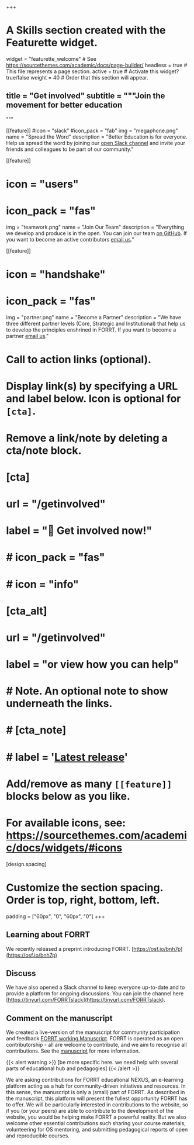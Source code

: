+++
# A Skills section created with the Featurette widget.
widget = "featurette_welcome"  # See https://sourcethemes.com/academic/docs/page-builder/
headless = true  # This file represents a page section.
active = true  # Activate this widget? true/false
weight = 40  # Order that this section will appear.

title = "Get involved"
subtitle = """**Join the movement for better education**
---
"""


[[feature]]
  #icon = "slack"
  #icon_pack = "fab"
  img = "megaphone.png"
  name = "Spread the Word"
  description = "Better Education is for everyone. Help us spread the word by joining our [open Slack channel](https://join.slack.com/t/forrt/shared_invite/enQtODMwODI0OTk4ODgzLTM0ZTQ3NDk5MzA1ZjBmNWJjYTVlN2Y2YTk0ZTJhYTY5NDliMDYzMjg2MWE0ZDRhOTY0ZDY3OTRlNDA4ODQ3NjQ) and invite your friends and colleagues to be part of our community."
  
[[feature]]
#  icon = "users"
#  icon_pack = "fas"
  img = "teamwork.png"
  name = "Join Our Team"
  description = "Everything we develop and produce is in the open. You can join our team [on GitHub](https://github.com/flavioazevedo/FORRT). If you want to become an active contributors [email us](mailto:FORRTproject@gmail.com)."  
  
[[feature]]
  # icon = "handshake"
  # icon_pack = "fas"
  img = "partner.png"
  name = "Become a Partner"
  description = "We have three different partner levels (Core, Strategic and Institutional) that help us to develop the principles enshrined in FORRT. If you want to become a partner [email us](mailto:FORRTproject@gmail.com)."

# Call to action links (optional).
#   Display link(s) by specifying a URL and label below. Icon is optional for `[cta]`.
#   Remove a link/note by deleting a cta/note block.
#  [cta]
#    url = "/getinvolved"
#    label = ":rocket: Get involved now!"
#    # icon_pack = "fas"
#    # icon = "info"
#   
#  [cta_alt]
#   url = "/getinvolved"
#   label = "or view how you can help"
# 
# # Note. An optional note to show underneath the links.
# # [cta_note]
# #   label = '<a class="js-github-release" href="https://sourcethemes.com/academic/updates" data-repo="gcushen/hugo-academic">Latest release<!-- V --></a>'

# Add/remove as many `[[feature]]` blocks below as you like.
# 
# For available icons, see: https://sourcethemes.com/academic/docs/widgets/#icons


[design.spacing]
  # Customize the section spacing. Order is top, right, bottom, left.
  padding = ["60px", "0", "60px", "0"]
+++

## Learning about FORRT

We recently released a preprint introducing FORRT. [https://osf.io/bnh7p](https://osf.io/bnh7p)

## Discuss

We have also opened a Slack channel to keep everyone up-to-date and to provide a platform for ongoing discussions. You can join the channel here [https://tinyurl.com/FORRTslack](https://tinyurl.com/FORRTslack). 


## Comment on the manuscript

We created a live-version of the manuscript for community participation and feedback [FORRT working Manuscript](tinyURL.com/FORRTworkingDOC). FORRT is operated as an open contributorship - all are welcome to contribute, and we aim to recognise all contributions. See the [manuscript](https://tinyurl.com/FORRTslack) for more information.

{{< alert warning >}}
[be more specific here. we need help with several parts of educational hub and pedagogies]
{{< /alert >}}

We are asking contributions for FORRT educational NEXUS, an e-learning platform acting as a hub for community-driven initiatives and resources. In this sense, the manuscript is only a (small) part of FORRT. As described in the manuscript, this platform will present the fullest opportunity FORRT has to offer. We will be particularly interested in contributions to the website, so if you (or your peers) are able to contribute to the development of the website, you would be helping make FORRT a powerful reality. But we also welcome other essential contributions such sharing your course materials, volunteering for OS mentoring, and submitting pedagogical reports of open and reproducible courses. 
